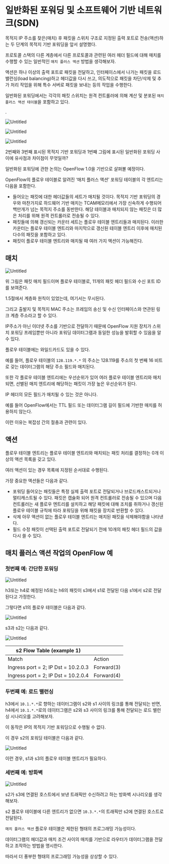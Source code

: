 # 일반화된 포워딩 및 소프트웨어 기반 네트워크(SDN)

목적지 IP 주소를 찾은(매치) 후 패킷을 스위치 구조로 지정된 출력 포트로 전송(액션)하는 두 단계의 목적지 기반 포워딩을 앞서 설명했다.

프로토콜 스택의 다른 계층에서 다른 프로토콜과 관련된 여러 헤더 필드에 대해 매치를 수행할 수 있는 일반적인 `매치 플러스 액션` 방법을 생각해보자.

액션은 하나 이상의 출력 포트로 패킷을 전달하고, 인터페이스에서 나가는 패킷을 로드 밸런싱(load balancing)하고 헤더값을 다시 쓰고, 의도적으로 패킷을 차단/삭제 및 추가 처리 작업을 위해 특수 서버로 패킷을 보내는 등의 작업을 수행한다.

일반화된 포워딩에서는 각각의 패킷 스위치는 원격 컨트롤러에 의해 계산 및 분포된 `매치 플러스 액션 테이블`을 포함하고 있다.

.

![Untitled](https://user-images.githubusercontent.com/76640167/212715327-0ef5af73-4e96-4ee4-bdba-138c23bf6312.png)

![Untitled](https://user-images.githubusercontent.com/76640167/212667479-eb056442-26a3-4e8f-8bf7-97a1e864981a.png)

![Untitled](https://user-images.githubusercontent.com/76640167/212724509-ca68b882-f24f-4393-9034-e7fa6bce256d.png)

2번째와 3번째 표시된 목적지 기반 포워딩과 1번째 그림에 표시된 일반화된 포워딩 사이에 유사점과 차이점이 무엇일까?

일반화된 포워딩에 관한 논의는 OpenFlow 1.0을 기반으로 살펴볼 예정이다.

OpenFlow의 플로우 테이블로 알려진 ‘매치 플러스 액션’ 포워딩 테이블의 각 엔트리는 다음을 포함한다.

- 들어오는 패킷에 대한 헤더값들의 세트가 매치될 것이다.
  목적지 기반 포워딩의 경우와 마찬가지로 하드웨어 기반 매치는 TCAM메모리에서 가장 신속하게 수행되어 백만개가 넘는 목적지 주소를 동반한다.
  해당 테이블과 매치되지 않는 패킷은 더 많은 처리를 위해 원격 컨트롤러로 전송될 수 있다.
- 패킷들에 의해 갱신되는 카운터 세트는 플로우 테이블 엔트리들과 매치된다.
  이러한 카운터는 플로우 테이블 엔트리와 마지막으로 갱신된 테이블 엔트리 이후에 매치된 다수의 패킷을 포함하고 있다.
- 패킷이 플로우 테이블 엔트리와 매치될 때 여러 가지 액션이 가능해진다.

## 매치

![Untitled](https://user-images.githubusercontent.com/76640167/213117975-972cdf56-575f-4e0d-b9b2-662f3ea2278f.png)

위 그림은 패킷 매치 필드이며 플로우 테이블로, 11개의 패킷 헤더 필드와 수신 포트 ID를 보여준다.

1.5절에서 계층화 원칙이 있었는데, 여기서는 무시된다.

그리고 출발지 및 목적지 MAC 주소는 프레임의 송신 및 수신 인터페이스와 연관된 링크 계층 주소라고 할 수 있다.

IP주소가 아닌 이더넷 주소를 기반으로 전달하기 때문에 OpenFlow 지원 장치가 스위치 포워딩 프레임뿐만 아니라 포워딩 데이터그램과 동일한 성능을 발휘할 수 있음을 알 수 있다.

플로우 테이블에는 와일드카드도 있을 수 있다.

예를 들어, 플로우 테이블의 `128.119.*.*` 의 주소는 128.119를 주소의 첫 번째 16 비트로 갖는 데이터그램의 해당 주소 필드와 매치된다.

또한 각 플로우 테이블 엔트리에는 우선순위가 있어 여러 플로우 테이블 엔트리와 매치되면, 선별된 매치 엔트리에 해당하는 패킷이 가장 높은 우선순위가 된다.

IP 헤더의 모든 필드가 매치될 수 있는 것은 아니다.

예를 들어 OpenFlow에서는 TTL 필드 또는 데이터그램 길이 필드에 기반한 매치를 허용하지 않는다.

이런 이유는 복잡성 간의 절충과 관련이 있다.

## 액션

플로우 테이블 엔트리는 플로우 테이블 엔트리와 매치되는 패킷 처리를 결정하는 0개 이상의 액션 목록을 갖고 있다.

여러 액션이 있는 경우 목록에 지정된 순서대로 수행된다.

가장 중요한 액션들은 다음과 같다.

- 포워딩
  들어오는 패킷들은 특정 실제 출력 포트로 전달되거나 브로드캐스트되거나 멀티캐스트될 수 있다.
  패킷은 캡슐화 되어 원격 컨트롤러로 전송될 수 있으며 다음 컨트롤러는 새 플로우 엔트리를 설치하고 해당 패킷에 대해 조치를 취하거나 갱신된 플로우 테이블 규칙에 따라 포워딩을 위해 패킷을 장치로 반환할 수 있다.
- 삭제
  아무 액션이 없는 플로우 테이블 엔트리는 매치된 패킷을 삭제해야함을 나타낸다.
- 필드 수정
  패킷이 선택된 출력 포트로 전달되기 전에 10개의 패킷 헤더 필드의 값을 다시 쓸 수 있다.

## 매치 플러스 액션 작업의 OpenFlow 예

### 첫번째 예: 간단한 포워딩

![Untitled](https://user-images.githubusercontent.com/76640167/212724509-ca68b882-f24f-4393-9034-e7fa6bce256d.png)

h3또는 h4로 예정된 h5또는 h6의 패킷이 s3에서 s1로 전달된 다음 s1에서 s2로 전달된다고 가정한다.

그렇다면 s1의 플로우 테이블은 다음과 같다.

![Untitled](https://user-images.githubusercontent.com/76640167/212725481-048ae901-3c53-4e3c-a86a-d6f6d53fab09.png)

s3과 s2는 다음과 같다.

![Untitled](https://user-images.githubusercontent.com/76640167/212725550-5273ec3e-4800-44d1-b038-177fd36a96ad.png)

| s2 Flow Table (example 1)           |            |
| ----------------------------------- | ---------- |
| Match                               | Action     |
| Ingress port = 2; IP Dst = 10.2.0.3 | Forward(3) |
| Ingress port = 2; IP Dst = 10.2.0.4 | Forward(4) |

### 두번째 예: 로드 밸런싱

h3에서 `10.1.*.*`로 향하는 데이터그램이 s2와 s1 사이의 링크를 통해 전달되는 반면, h4에서 `10.1.*.*`로의 데이터그램은 s2와 s3 사이의 링크를 통해 전달되는 로드 밸런싱 시나리오를 고려해보자.

이 동작은 IP의 목적지 기반 포워딩으로 수행될 수 없다.

이 경우 s2의 포워딩 테이블은 다음과 같다.

![Untitled](https://user-images.githubusercontent.com/76640167/212727669-ff3f78b5-625c-410c-b873-c0b37ac82a51.png)

이런 경우, s1과 s3의 플로우 테이블 엔트리가 필요하다.

### 세번째 예: 방화벽

![Untitled](https://user-images.githubusercontent.com/76640167/212728865-3eefb52a-15fd-4555-927e-911971ce3725.png)

s2가 s3에 연결된 호스트에서 보낸 트래픽만 수신하려고 하는 방화벽 시나리오를 생각해보자.

s2 플로우 테이블에 다른 엔트리가 없으면 `10.3.*.*`의 트래픽만 s2에 연결된 호스트로 전달된다.

`매치 플러스 액션` 플로우 테이블은 제한된 형태의 프로그래밍 가능성이다.

데이터그램의 헤더값과 매치 조건 사이의 매치를 기반으로 라우터가 데이터그램을 전달하고 조작하는 방법을 명시한다.

따라서 더 풍부한 형태의 프로그래밍 가능성을 상상할 수 있다.
